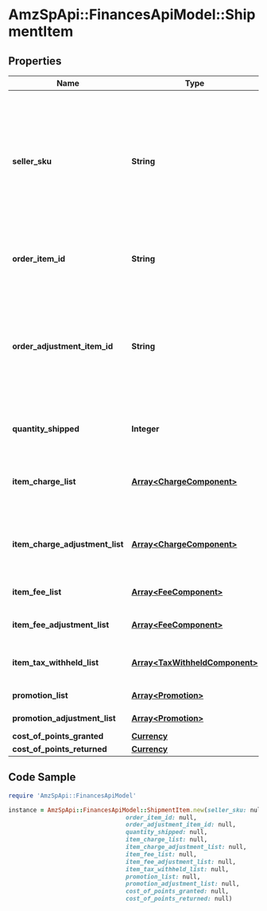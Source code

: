 # AmzSpApi::FinancesApiModel::ShipmentItem

## Properties

Name | Type | Description | Notes
------------ | ------------- | ------------- | -------------
**seller_sku** | **String** | The seller SKU of the item. The seller SKU is qualified by the seller&#39;s seller ID, which is included with every call to the Selling Partner API. | [optional] 
**order_item_id** | **String** | An Amazon-defined order item identifier. | [optional] 
**order_adjustment_item_id** | **String** | An Amazon-defined order adjustment identifier defined for refunds, guarantee claims, and chargeback events. | [optional] 
**quantity_shipped** | **Integer** | The number of items shipped. | [optional] 
**item_charge_list** | [**Array&lt;ChargeComponent&gt;**](ChargeComponent.md) | A list of charge information on the seller&#39;s account. | [optional] 
**item_charge_adjustment_list** | [**Array&lt;ChargeComponent&gt;**](ChargeComponent.md) | A list of charge information on the seller&#39;s account. | [optional] 
**item_fee_list** | [**Array&lt;FeeComponent&gt;**](FeeComponent.md) | A list of fee component information. | [optional] 
**item_fee_adjustment_list** | [**Array&lt;FeeComponent&gt;**](FeeComponent.md) | A list of fee component information. | [optional] 
**item_tax_withheld_list** | [**Array&lt;TaxWithheldComponent&gt;**](TaxWithheldComponent.md) | A list of information about taxes withheld. | [optional] 
**promotion_list** | [**Array&lt;Promotion&gt;**](Promotion.md) | A list of promotions. | [optional] 
**promotion_adjustment_list** | [**Array&lt;Promotion&gt;**](Promotion.md) | A list of promotions. | [optional] 
**cost_of_points_granted** | [**Currency**](Currency.md) |  | [optional] 
**cost_of_points_returned** | [**Currency**](Currency.md) |  | [optional] 

## Code Sample

```ruby
require 'AmzSpApi::FinancesApiModel'

instance = AmzSpApi::FinancesApiModel::ShipmentItem.new(seller_sku: null,
                                 order_item_id: null,
                                 order_adjustment_item_id: null,
                                 quantity_shipped: null,
                                 item_charge_list: null,
                                 item_charge_adjustment_list: null,
                                 item_fee_list: null,
                                 item_fee_adjustment_list: null,
                                 item_tax_withheld_list: null,
                                 promotion_list: null,
                                 promotion_adjustment_list: null,
                                 cost_of_points_granted: null,
                                 cost_of_points_returned: null)
```


